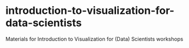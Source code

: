 # introduction-to-visualization-for-data-scientists
Materials for Introduction to Visualization for (Data) Scientists workshops
